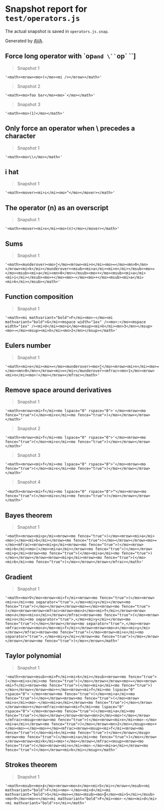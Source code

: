 # Snapshot report for `test/operators.js`

The actual snapshot is saved in `operators.js.snap`.

Generated by [AVA](https://avajs.dev).

## Force long operator with \`op` and \`` `op` ``]

> Snapshot 1

    '<math><mrow><mo>(</mo><mi /></mrow></math>'

> Snapshot 2

    '<math><mo>foo bar</mo><mo>`</mo></math>'

> Snapshot 3

    '<math><mo>(1)</mo></math>'

## Only force an operator when \ precedes a character

> Snapshot 1

    '<math><mo>\\</mo></math>'

## i hat

> Snapshot 1

    '<math><mover><mi>ı</mi><mo>^</mo></mover></math>'

## The operator (n) as an overscript

> Snapshot 1

    '<math><mover><mi>x</mi><mo>(n)</mo></mover></math>'

## Sums

> Snapshot 1

    '<math><munderover><mo>∑</mo><mrow><mi>n</mi><mo>=</mo><mn>0</mn></mrow><mi>k</mi></munderover><msub><mi>a</mi><mi>n</mi></msub><mo>=</mo><msub><mi>a</mi><mn>0</mn></msub><mo>+</mo><msub><mi>a</mi><mi>i</mi></msub><mo>+</mo><mo>⋯</mo><mo>+</mo><msub><mi>a</mi><mi>k</mi></msub></math>'

## Function composition

> Snapshot 1

    '<math><mi mathvariant="bold">F</mi><mo>∘</mo><mi mathvariant="bold">G</mi><mspace width="1ex" /><mo>:</mo><mspace width="1ex" /><mi>U</mi><mo>⊆</mo><msup><mi>ℝ</mi><mn>3</mn></msup><mo>→</mo><msup><mi>ℝ</mi><mn>2</mn></msup></math>'

## Eulers number

> Snapshot 1

    '<math><mi>e</mi><mo>=</mo><munderover><mo>∑</mo><mrow><mi>n</mi><mo>=</mo><mn>0</mn></mrow><mi>∞</mi></munderover><mfrac><mn>1</mn><mrow><mi>n</mi><mo>!</mo></mrow></mfrac></math>'

## Remove space around derivatives

> Snapshot 1

    '<math><mrow><mi>f</mi><mo lspace="0" rspace="0">′</mo><mrow><mo fence="true">(</mo><mi>x</mi><mo fence="true">)</mo></mrow></mrow></math>'

> Snapshot 2

    '<math><mrow><mi>f</mi><mo lspace="0" rspace="0">″</mo><mrow><mo fence="true">(</mo><mi>x</mi><mo fence="true">)</mo></mrow></mrow></math>'

> Snapshot 3

    '<math><mrow><mi>f</mi><mo lspace="0" rspace="0">‴</mo><mrow><mo fence="true">(</mo><mi>x</mi><mo fence="true">)</mo></mrow></mrow></math>'

> Snapshot 4

    '<math><mrow><mi>f</mi><mo lspace="0" rspace="0">⁗</mo><mrow><mo fence="true">(</mo><mi>x</mi><mo fence="true">)</mo></mrow></mrow></math>'

## Bayes theorem

> Snapshot 1

    '<math><mrow><mi>p</mi><mrow><mo fence="true">(</mo><mrow><mi>a</mi><mo>|</mo><mi>b</mi></mrow><mo fence="true">)</mo></mrow></mrow><mo>=</mo><mfrac><mrow><mi>p</mi><mrow><mo fence="true">(</mo><mrow><mi>b</mi><mo>|</mo><mi>a</mi></mrow><mo fence="true">)</mo></mrow><mi>p</mi><mrow><mo fence="true">(</mo><mi>a</mi><mo fence="true">)</mo></mrow></mrow><mrow><mi>p</mi><mrow><mo fence="true">(</mo><mi>b</mi><mo fence="true">)</mo></mrow></mrow></mfrac></math>'

## Gradient

> Snapshot 1

    '<math><mo>∇</mo><mrow><mi>f</mi><mrow><mo fence="true">(</mo><mrow><mi>x</mi><mo separator="true">,</mo><mi>y</mi></mrow><mo fence="true">)</mo></mrow></mrow><mo>=</mo><mrow><mo fence="true">(</mo><mrow><mrow><mfrac><mrow><mo>∂</mo><mi>f</mi></mrow><mrow><mo>∂</mo><mi>x</mi></mrow></mfrac><mrow><mo fence="true">(</mo><mrow><mi>x</mi><mo separator="true">,</mo><mi>y</mi></mrow><mo fence="true">)</mo></mrow></mrow><mo separator="true">,</mo><mrow><mfrac><mrow><mo>∂</mo><mi>f</mi></mrow><mrow><mo>∂</mo><mi>y</mi></mrow></mfrac><mrow><mo fence="true">(</mo><mrow><mi>x</mi><mo separator="true">,</mo><mi>y</mi></mrow><mo fence="true">)</mo></mrow></mrow></mrow><mo fence="true">)</mo></mrow></math>'

## Taylor polynomial

> Snapshot 1

    '<math><mrow><msub><mi>P</mi><mi>k</mi></msub><mrow><mo fence="true">(</mo><mi>x</mi><mo fence="true">)</mo></mrow></mrow><mo>=</mo><mrow><mi>f</mi><mrow><mo fence="true">(</mo><mi>a</mi><mo fence="true">)</mo></mrow></mrow><mo>+</mo><mrow><mi>f</mi><mo lspace="0" rspace="0">′</mo><mrow><mo fence="true">(</mo><mi>a</mi><mo fence="true">)</mo></mrow><mrow><mo fence="true">(</mo><mrow><mi>x</mi><mo>-</mo><mi>a</mi></mrow><mo fence="true">)</mo></mrow></mrow><mo>+</mo><mfrac><mrow><mi>f</mi><mo lspace="0" rspace="0">″</mo><mrow><mo fence="true">(</mo><mi>a</mi><mo fence="true">)</mo></mrow></mrow><mrow><mn>2</mn><mo>!</mo></mrow></mfrac><msup><mrow><mo fence="true">(</mo><mrow><mi>x</mi><mo>-</mo><mi>a</mi></mrow><mo fence="true">)</mo></mrow><mn>2</mn></msup><mo>+</mo><mo>⋯</mo><mo>+</mo><mfrac><mrow><msup><mi>f</mi><mrow><mo fence="true">(</mo><mi>k</mi><mo fence="true">)</mo></mrow></msup><mrow><mo fence="true">(</mo><mi>a</mi><mo fence="true">)</mo></mrow></mrow><mrow><mi>k</mi><mo>!</mo></mrow></mfrac><msup><mrow><mo fence="true">(</mo><mrow><mi>x</mi><mo>-</mo><mi>a</mi></mrow><mo fence="true">)</mo></mrow><mi>k</mi></msup></math>'

## Strokes theorem

> Snapshot 1

    '<math><msub><mo>∮</mo><mrow><mo>∂</mo><mi>S</mi></mrow></msub><mi mathvariant="bold">F</mi><mo>·</mo><mi>d</mi><mi mathvariant="bold">S</mi><mo>=</mo><msub><mo>∬</mo><mi>S</mi></msub><mo>∇</mo><mo>×</mo><mi mathvariant="bold">F</mi><mo>·</mo><mi>d</mi><mi mathvariant="bold">s</mi></math>'
